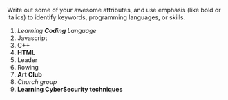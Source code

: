 Write out some of your awesome attributes, and use emphasis (like bold or italics) to identify keywords, programming languages, or skills. 
1. *Learning __Coding__ Language*
  1. Javascript
  2. C++
  3. **HTML**
2. Leader
  1. Rowing
  2. **Art Club**
  3. _Church group_
3. __Learning CyberSecurity techniques__
